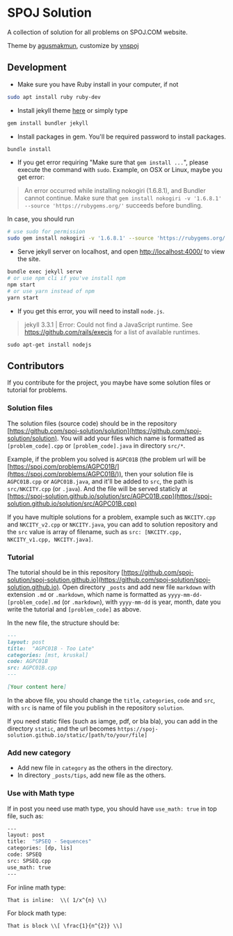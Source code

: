 # SPOJ Solution

A collection of solution for all problems on SPOJ.COM website.

Theme by [agusmakmun](https://github.com/agusmakmun/agusmakmun.github.io), customize by [vnspoj](https://vnspoj.github.io)

## Development

+ Make sure you have Ruby install in your computer, if not
```bash
sudo apt install ruby ruby-dev
```
+ Install jekyll theme [here](https://jekyllrb.com/) or simply type
```bash
gem install bundler jekyll
```

+ Install packages in gem. You'll be required password to install packages.
```bash
bundle install
```

+ If you get error requiring "Make sure that `gem install ...`", please execute the command with `sudo`. Example, on OSX or Linux, maybe you get error:
> An error occurred while installing nokogiri (1.6.8.1), and Bundler cannot continue. Make sure that `gem install nokogiri -v '1.6.8.1' --source
'https://rubygems.org/'` succeeds before bundling.

In case, you should run
```bash
# use sudo for permission
sudo gem install nokogiri -v '1.6.8.1' --source 'https://rubygems.org/'
```

+ Serve jekyll server on localhost, and open [http://localhost:4000/](http://localhost:4000/) to view the site.
```bash
bundle exec jekyll serve
# or use npm cli if you've install npm
npm start
# or use yarn instead of npm
yarn start
```

+ If you get this error, you will need to install `node.js`.
> jekyll 3.3.1 | Error:  Could not find a JavaScript runtime. See https://github.com/rails/execjs for a list of available runtimes.

```
sudo apt-get install nodejs
```

## Contributors
If you contribute for the project, you maybe have some solution files or tutorial for problems.

### Solution files
The solution files (source code) should be in the repository [https://github.com/spoj-solution/solution](https://github.com/spoj-solution/solution). You will add your files which name is formatted as `[problem_code].cpp` or `[problem_code].java` in directory `src/*`. 


Example, if the problem you solved is `AGPC01B` (the problem url will be [https://spoj.com/problems/AGPC01B/](https://spoj.com/problems/AGPC01B/)), then your solution file is `AGPC01B.cpp` or `AGPC01B.java`, and it'll be added to `src`, the path is `src/NKCITY.cpp` (or `.java`). And the file will be served staticly at [https://spoj-solution.github.io/solution/src/AGPC01B.cpp](https://spoj-solution.github.io/solution/src/AGPC01B.cpp)


If you have multiple solutions for a problem, example such as `NKCITY.cpp` and `NKCITY_v2.cpp` or `NKCITY.java`, you can add to solution repository and the `src` value is array of filename, such as `src: [NKCITY.cpp, NKCITY_v1.cpp, NKCITY.java]`.


### Tutorial
The tutorial should be in this repository [https://github.com/spoj-solution/spoj-solution.github.io](https://github.com/spoj-solution/spoj-solution.github.io). Open directory `_posts` and add new file `markdown` with extension `.md` or `.markdown`, which name is formatted as `yyyy-mm-dd-[problem_code].md` (or `.markdown`), with `yyyy-mm-dd` is year, month, date you write the tutorial and `[problem_code]` as above.


In the new file, the structure should be:

```md
---
layout: post
title:  "AGPC01B - Too Late"
categories: [mst, kruskal]
code: AGPC01B
src: AGPC01B.cpp
---

[Your content here]

```

In the above file, you should change the `title`, `categories`, `code` and `src`, with `src` is name of file you publish in the repository `solution`.


If you need static files (such as iamge, pdf, or bla bla), you can add in the directory `static`, and the url becomes `https://spoj-solution.github.io/static/[path/to/your/file]`

### Add new category
+ Add new file in `category` as the others in the directory.
+ In directory `_posts/tips`, add new file as the others.

### Use with Math type
If in post you need use math type, you should have `use_math: true` in top file, such as:
```bash
---
layout: post
title:  "SPSEQ - Sequences"
categories: [dp, lis]
code: SPSEQ
src: SPSEQ.cpp
use_math: true
---
```

For inline math type: 
```
That is inline:  \\( 1/x^{n} \\)
```

For block math type: 
```
That is block \\[ \frac{1}{n^{2}} \\]
```
